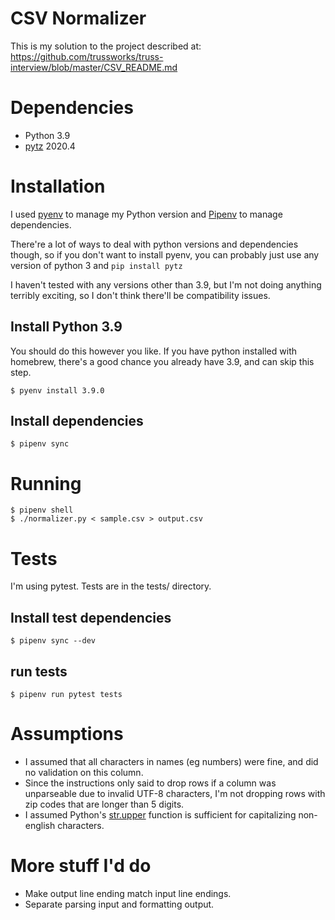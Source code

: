 # CSV Normalizer
This is my solution to the project described at: https://github.com/trussworks/truss-interview/blob/master/CSV_README.md

# Dependencies
- Python 3.9
- [pytz](https://pypi.org/project/pytz/) 2020.4

# Installation
I used [pyenv](https://github.com/pyenv/pyenv) to manage my Python version
and [Pipenv](https://pipenv.pypa.io/en/latest/) to manage dependencies.

There're a lot of ways to deal with python versions and dependencies though,
so if you don't want to install pyenv, you can probably just use any version
of python 3 and `pip install pytz`

I haven't tested with any versions other than 3.9, but I'm not doing anything
terribly exciting, so I don't think there'll be compatibility issues.

## Install Python 3.9
You should do this however you like. If you have python installed
with homebrew, there's a good chance you already have 3.9, and can skip this step.
```shell script
$ pyenv install 3.9.0
```

## Install dependencies
```shell script
$ pipenv sync
```

# Running
```shell script
$ pipenv shell
$ ./normalizer.py < sample.csv > output.csv
```

# Tests
I'm using pytest.
Tests are in the tests/ directory.

## Install test dependencies
```shell script
$ pipenv sync --dev
```

## run tests
```shell script
$ pipenv run pytest tests
```

# Assumptions
- I assumed that all characters in names (eg numbers) were fine, and did no validation on this column.
- Since the instructions only said to drop rows if a column was unparseable due to invalid UTF-8 characters,
  I'm not dropping rows with zip codes that are longer than 5 digits.
- I assumed Python's [str.upper](https://docs.python.org/3/library/stdtypes.html#str.upper) function is sufficient for
  capitalizing non-english characters.

# More stuff I'd do
- Make output line ending match input line endings. 
- Separate parsing input and formatting output.
